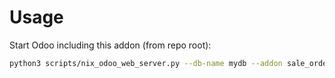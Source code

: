 # Usage

Start Odoo including this addon (from repo root):

```bash
python3 scripts/nix_odoo_web_server.py --db-name mydb --addon sale_order_product_assortment
```
